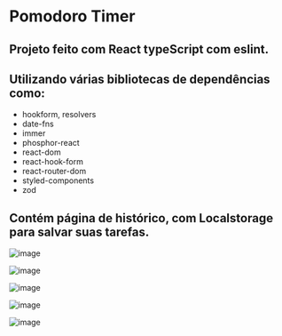 # Pomodoro Timer

## Projeto feito com React typeScript com eslint.

## Utilizando várias bibliotecas de dependências como:       
   + hookform, resolvers
   + date-fns
   + immer
   + phosphor-react
   + react-dom
   + react-hook-form
   + react-router-dom
   + styled-components
   + zod

## Contém página de histórico, com Localstorage para salvar suas tarefas.


   
     

     
   
   
   
    
   






![image](https://user-images.githubusercontent.com/100890415/209562971-127db238-824e-47c1-bf0e-ec369329e293.png)

![image](https://user-images.githubusercontent.com/100890415/209563098-30f4bb53-c12c-4f17-8934-9bc8498a7b7c.png)

![image](https://user-images.githubusercontent.com/100890415/209564126-930699bc-451b-44ea-bba2-a7df96a1b79b.png)

![image](https://user-images.githubusercontent.com/100890415/209562937-6a9b5788-5d71-44dd-883e-9066425d4f89.png)

![image](https://user-images.githubusercontent.com/100890415/209564146-d667a616-d540-445d-a938-d0aa6090f706.png)


